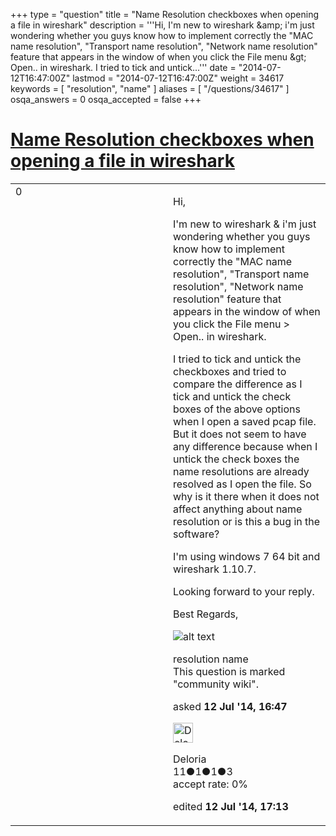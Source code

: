 +++
type = "question"
title = "Name Resolution checkboxes when opening a file in wireshark"
description = '''Hi, I&#x27;m new to wireshark &amp;amp; i&#x27;m just wondering whether you guys know how to implement correctly the &quot;MAC name resolution&quot;, &quot;Transport name resolution&quot;, &quot;Network name resolution&quot; feature that appears in the window of when you click the File menu &amp;gt; Open.. in wireshark. I tried to tick and untick...'''
date = "2014-07-12T16:47:00Z"
lastmod = "2014-07-12T16:47:00Z"
weight = 34617
keywords = [ "resolution", "name" ]
aliases = [ "/questions/34617" ]
osqa_answers = 0
osqa_accepted = false
+++

<div class="headNormal">

# [Name Resolution checkboxes when opening a file in wireshark](/questions/34617/name-resolution-checkboxes-when-opening-a-file-in-wireshark)

</div>

<div id="main-body">

<div id="askform">

<table id="question-table" style="width:100%;"><colgroup><col style="width: 50%" /><col style="width: 50%" /></colgroup><tbody><tr class="odd"><td style="width: 30px; vertical-align: top"><div class="vote-buttons"><span id="post-34617-upvote" class="ajax-command post-vote up" rel="nofollow" title="I like this post (click again to cancel)"> </span><div id="post-34617-score" class="post-score" title="current number of votes">0</div><span id="post-34617-downvote" class="ajax-command post-vote down" rel="nofollow" title="I dont like this post (click again to cancel)"> </span> <span id="favorite-mark" class="ajax-command favorite-mark" rel="nofollow" title="mark/unmark this question as favorite (click again to cancel)"> </span><div id="favorite-count" class="favorite-count"></div></div></td><td><div id="item-right"><div class="question-body"><p>Hi,</p><p>I'm new to wireshark &amp; i'm just wondering whether you guys know how to implement correctly the "MAC name resolution", "Transport name resolution", "Network name resolution" feature that appears in the window of when you click the File menu &gt; Open.. in wireshark.</p><p>I tried to tick and untick the checkboxes and tried to compare the difference as I tick and untick the check boxes of the above options when I open a saved pcap file. But it does not seem to have any difference because when I untick the check boxes the name resolutions are already resolved as I open the file. So why is it there when it does not affect anything about name resolution or is this a bug in the software?</p><p>I'm using windows 7 64 bit and wireshark 1.10.7.</p><p>Looking forward to your reply.</p><p>Best Regards,</p><p><img src="https://osqa-ask.wireshark.org/upfiles/Untitled_7.png" alt="alt text" /></p></div><div id="question-tags" class="tags-container tags"><span class="post-tag tag-link-resolution" rel="tag" title="see questions tagged &#39;resolution&#39;">resolution</span> <span class="post-tag tag-link-name" rel="tag" title="see questions tagged &#39;name&#39;">name</span></div><div id="question-controls" class="post-controls"><div class="community-wiki">This question is marked "community wiki".</div></div><div class="post-update-info-container"><div class="post-update-info post-update-info-user"><p>asked <strong>12 Jul '14, 16:47</strong></p><img src="https://secure.gravatar.com/avatar/92ece05491f081eed1948998f9ad5bd5?s=32&amp;d=identicon&amp;r=g" class="gravatar" width="32" height="32" alt="Deloria&#39;s gravatar image" /><p><span>Deloria</span><br />
<span class="score" title="11 reputation points">11</span><span title="1 badges"><span class="badge1">●</span><span class="badgecount">1</span></span><span title="1 badges"><span class="silver">●</span><span class="badgecount">1</span></span><span title="3 badges"><span class="bronze">●</span><span class="badgecount">3</span></span><br />
<span class="accept_rate" title="Rate of the user&#39;s accepted answers">accept rate:</span> <span title="Deloria has no accepted answers">0%</span></p></img></div><div class="post-update-info post-update-info-edited"><p><span> edited <strong>12 Jul '14, 17:13</strong> </span></p></div></div><div id="comments-container-34617" class="comments-container"></div><div id="comment-tools-34617" class="comment-tools"></div><div class="clear"></div><div id="comment-34617-form-container" class="comment-form-container"></div><div class="clear"></div></div></td></tr></tbody></table>

</div>

</div>

